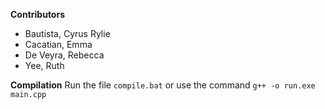**Contributors**
- Bautista, Cyrus Rylie
- Cacatian, Emma
- De Veyra, Rebecca
- Yee, Ruth

**Compilation**
Run the file `compile.bat` or use the command `g++ -o run.exe main.cpp`
